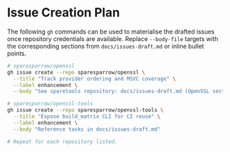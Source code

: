 # Issue Creation Plan

The following `gh` commands can be used to materialise the drafted issues once
repository credentials are available. Replace `--body-file` targets with the
corresponding sections from `docs/issues-draft.md` or inline bullet points.

```bash
# sparesparrow/openssl
gh issue create --repo sparesparrow/openssl \
  --title "Track provider ordering and MSVC coverage" \
  --label enhancement \
  --body "See sparetools repository: docs/issues-draft.md (OpenSSL section)."

# sparesparrow/openssl-tools
gh issue create --repo sparesparrow/openssl-tools \
  --title "Expose build_matrix CLI for CI reuse" \
  --label enhancement \
  --body "Reference tasks in docs/issues-draft.md"

# Repeat for each repository listed.
```

